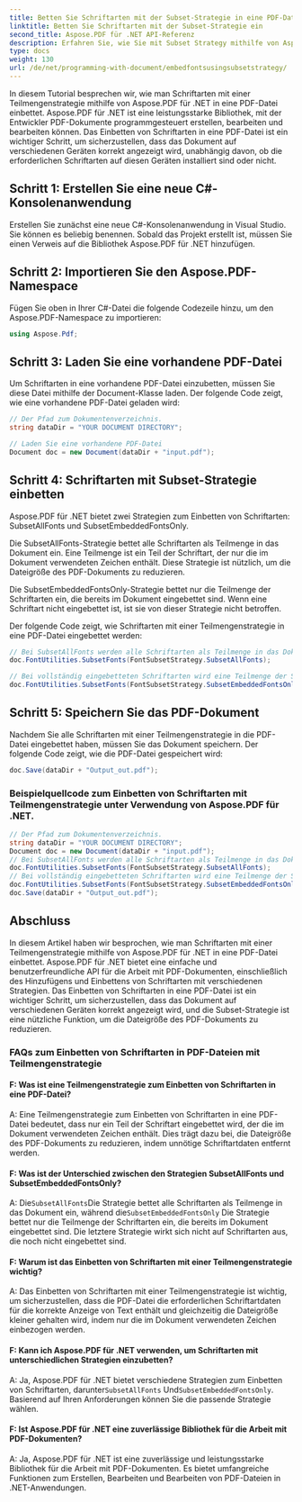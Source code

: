 ```yaml
---
title: Betten Sie Schriftarten mit der Subset-Strategie in eine PDF-Datei ein
linktitle: Betten Sie Schriftarten mit der Subset-Strategie ein
second_title: Aspose.PDF für .NET API-Referenz
description: Erfahren Sie, wie Sie mit Subset Strategy mithilfe von Aspose.PDF für .NET Schriftarten in eine PDF-Datei einbetten. Optimieren Sie die Größe Ihrer PDF-Datei, indem Sie nur die erforderlichen Zeichen einbetten.
type: docs
weight: 130
url: /de/net/programming-with-document/embedfontsusingsubsetstrategy/
---
```

In diesem Tutorial besprechen wir, wie man Schriftarten mit einer Teilmengenstrategie mithilfe von Aspose.PDF für .NET in eine PDF-Datei einbettet. Aspose.PDF für .NET ist eine leistungsstarke Bibliothek, mit der Entwickler PDF-Dokumente programmgesteuert erstellen, bearbeiten und bearbeiten können. Das Einbetten von Schriftarten in eine PDF-Datei ist ein wichtiger Schritt, um sicherzustellen, dass das Dokument auf verschiedenen Geräten korrekt angezeigt wird, unabhängig davon, ob die erforderlichen Schriftarten auf diesen Geräten installiert sind oder nicht.

## Schritt 1: Erstellen Sie eine neue C#-Konsolenanwendung
Erstellen Sie zunächst eine neue C#-Konsolenanwendung in Visual Studio. Sie können es beliebig benennen. Sobald das Projekt erstellt ist, müssen Sie einen Verweis auf die Bibliothek Aspose.PDF für .NET hinzufügen.

## Schritt 2: Importieren Sie den Aspose.PDF-Namespace
Fügen Sie oben in Ihrer C#-Datei die folgende Codezeile hinzu, um den Aspose.PDF-Namespace zu importieren:

```csharp
using Aspose.Pdf;
```

## Schritt 3: Laden Sie eine vorhandene PDF-Datei
Um Schriftarten in eine vorhandene PDF-Datei einzubetten, müssen Sie diese Datei mithilfe der Document-Klasse laden. Der folgende Code zeigt, wie eine vorhandene PDF-Datei geladen wird:

```csharp
// Der Pfad zum Dokumentenverzeichnis.
string dataDir = "YOUR DOCUMENT DIRECTORY";

// Laden Sie eine vorhandene PDF-Datei
Document doc = new Document(dataDir + "input.pdf");
```

## Schritt 4: Schriftarten mit Subset-Strategie einbetten
Aspose.PDF für .NET bietet zwei Strategien zum Einbetten von Schriftarten: SubsetAllFonts und SubsetEmbeddedFontsOnly.

Die SubsetAllFonts-Strategie bettet alle Schriftarten als Teilmenge in das Dokument ein. Eine Teilmenge ist ein Teil der Schriftart, der nur die im Dokument verwendeten Zeichen enthält. Diese Strategie ist nützlich, um die Dateigröße des PDF-Dokuments zu reduzieren.

Die SubsetEmbeddedFontsOnly-Strategie bettet nur die Teilmenge der Schriftarten ein, die bereits im Dokument eingebettet sind. Wenn eine Schriftart nicht eingebettet ist, ist sie von dieser Strategie nicht betroffen.

Der folgende Code zeigt, wie Schriftarten mit einer Teilmengenstrategie in eine PDF-Datei eingebettet werden:

```csharp
// Bei SubsetAllFonts werden alle Schriftarten als Teilmenge in das Dokument eingebettet.
doc.FontUtilities.SubsetFonts(FontSubsetStrategy.SubsetAllFonts);

// Bei vollständig eingebetteten Schriftarten wird eine Teilmenge der Schriftarten eingebettet, Schriftarten, die nicht in das Dokument eingebettet sind, sind jedoch nicht betroffen.
doc.FontUtilities.SubsetFonts(FontSubsetStrategy.SubsetEmbeddedFontsOnly);
```

## Schritt 5: Speichern Sie das PDF-Dokument
Nachdem Sie alle Schriftarten mit einer Teilmengenstrategie in die PDF-Datei eingebettet haben, müssen Sie das Dokument speichern. Der folgende Code zeigt, wie die PDF-Datei gespeichert wird:

```csharp
doc.Save(dataDir + "Output_out.pdf");
```

### Beispielquellcode zum Einbetten von Schriftarten mit Teilmengenstrategie unter Verwendung von Aspose.PDF für .NET. 

```csharp
// Der Pfad zum Dokumentenverzeichnis.
string dataDir = "YOUR DOCUMENT DIRECTORY";
Document doc = new Document(dataDir + "input.pdf");
// Bei SubsetAllFonts werden alle Schriftarten als Teilmenge in das Dokument eingebettet.
doc.FontUtilities.SubsetFonts(FontSubsetStrategy.SubsetAllFonts);
// Bei vollständig eingebetteten Schriftarten wird eine Teilmenge der Schriftarten eingebettet, Schriftarten, die nicht in das Dokument eingebettet sind, sind jedoch nicht betroffen.
doc.FontUtilities.SubsetFonts(FontSubsetStrategy.SubsetEmbeddedFontsOnly);
doc.Save(dataDir + "Output_out.pdf");
```

## Abschluss
In diesem Artikel haben wir besprochen, wie man Schriftarten mit einer Teilmengenstrategie mithilfe von Aspose.PDF für .NET in eine PDF-Datei einbettet. Aspose.PDF für .NET bietet eine einfache und benutzerfreundliche API für die Arbeit mit PDF-Dokumenten, einschließlich des Hinzufügens und Einbettens von Schriftarten mit verschiedenen Strategien. Das Einbetten von Schriftarten in eine PDF-Datei ist ein wichtiger Schritt, um sicherzustellen, dass das Dokument auf verschiedenen Geräten korrekt angezeigt wird, und die Subset-Strategie ist eine nützliche Funktion, um die Dateigröße des PDF-Dokuments zu reduzieren.

### FAQs zum Einbetten von Schriftarten in PDF-Dateien mit Teilmengenstrategie

#### F: Was ist eine Teilmengenstrategie zum Einbetten von Schriftarten in eine PDF-Datei?

A: Eine Teilmengenstrategie zum Einbetten von Schriftarten in eine PDF-Datei bedeutet, dass nur ein Teil der Schriftart eingebettet wird, der die im Dokument verwendeten Zeichen enthält. Dies trägt dazu bei, die Dateigröße des PDF-Dokuments zu reduzieren, indem unnötige Schriftartdaten entfernt werden.

#### F: Was ist der Unterschied zwischen den Strategien SubsetAllFonts und SubsetEmbeddedFontsOnly?

 A: Die`SubsetAllFonts`Die Strategie bettet alle Schriftarten als Teilmenge in das Dokument ein, während die`SubsetEmbeddedFontsOnly` Die Strategie bettet nur die Teilmenge der Schriftarten ein, die bereits im Dokument eingebettet sind. Die letztere Strategie wirkt sich nicht auf Schriftarten aus, die noch nicht eingebettet sind.

#### F: Warum ist das Einbetten von Schriftarten mit einer Teilmengenstrategie wichtig?

A: Das Einbetten von Schriftarten mit einer Teilmengenstrategie ist wichtig, um sicherzustellen, dass die PDF-Datei die erforderlichen Schriftartdaten für die korrekte Anzeige von Text enthält und gleichzeitig die Dateigröße kleiner gehalten wird, indem nur die im Dokument verwendeten Zeichen einbezogen werden.

#### F: Kann ich Aspose.PDF für .NET verwenden, um Schriftarten mit unterschiedlichen Strategien einzubetten?

 A: Ja, Aspose.PDF für .NET bietet verschiedene Strategien zum Einbetten von Schriftarten, darunter`SubsetAllFonts` Und`SubsetEmbeddedFontsOnly`. Basierend auf Ihren Anforderungen können Sie die passende Strategie wählen.

#### F: Ist Aspose.PDF für .NET eine zuverlässige Bibliothek für die Arbeit mit PDF-Dokumenten?

A: Ja, Aspose.PDF für .NET ist eine zuverlässige und leistungsstarke Bibliothek für die Arbeit mit PDF-Dokumenten. Es bietet umfangreiche Funktionen zum Erstellen, Bearbeiten und Bearbeiten von PDF-Dateien in .NET-Anwendungen.